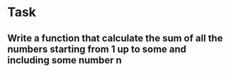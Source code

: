 # Task

## Write a function that calculate the sum of all the numbers starting from 1 up to some and including some number n
